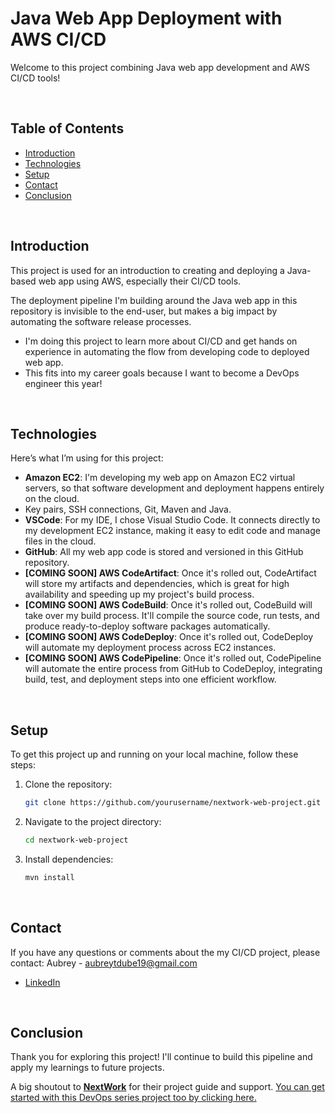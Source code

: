 # Java Web App Deployment with AWS CI/CD

Welcome to this project combining Java web app development and AWS CI/CD tools!

<br>

## Table of Contents
- [Introduction](#introduction)
- [Technologies](#technologies)
- [Setup](#setup)
- [Contact](#contact)
- [Conclusion](#conclusion)

<br>

## Introduction
This project is used for an introduction to creating and deploying a Java-based web app using AWS, especially their CI/CD tools.

The deployment pipeline I'm building around the Java web app in this repository is invisible to the end-user, but makes a big impact by automating the software release processes.

- I'm doing this project to learn more about CI/CD and get hands on experience in automating the flow from developing code to deployed web app. 
- This fits into my career goals because I want to become a DevOps engineer this year!

<br>

## Technologies
Here’s what I’m using for this project:

- **Amazon EC2**: I'm developing my web app on Amazon EC2 virtual servers, so that software development and deployment happens entirely on the cloud.
- Key pairs, SSH connections, Git, Maven and Java.
- **VSCode**: For my IDE, I chose Visual Studio Code. It connects directly to my development EC2 instance, making it easy to edit code and manage files in the cloud.
- **GitHub**: All my web app code is stored and versioned in this GitHub repository.
- **[COMING SOON] AWS CodeArtifact**: Once it's rolled out, CodeArtifact will store my artifacts and dependencies, which is great for high availability and speeding up my project's build process.
- **[COMING SOON] AWS CodeBuild**: Once it's rolled out, CodeBuild will take over my build process. It'll compile the source code, run tests, and produce ready-to-deploy software packages automatically.
- **[COMING SOON] AWS CodeDeploy**: Once it's rolled out, CodeDeploy will automate my deployment process across EC2 instances.
- **[COMING SOON] AWS CodePipeline**: Once it's rolled out, CodePipeline will automate the entire process from GitHub to CodeDeploy, integrating build, test, and deployment steps into one efficient workflow.


<br>

## Setup
To get this project up and running on your local machine, follow these steps:

1. Clone the repository:
    ```bash
    git clone https://github.com/yourusername/nextwork-web-project.git
    ```
2. Navigate to the project directory:
    ```bash
    cd nextwork-web-project
    ```
3. Install dependencies:
    ```bash
    mvn install
    ```

<br>

## Contact
If you have any questions or comments about the my CI/CD project, please contact:
Aubrey - [aubreytdube19@gmail.com](mailto:email@example)

- [LinkedIn](https://www.linkedin.com/in/natasha-ong/)

<br>

## Conclusion
Thank you for exploring this project! I'll continue to build this pipeline and apply my learnings to future projects.

A big shoutout to **[NextWork](https://learn.nextwork.org/app)** for their project guide and support. [You can get started with this DevOps series project too by clicking here.](https://learn.nextwork.org/projects/aws-devops-vscode?track=high)

